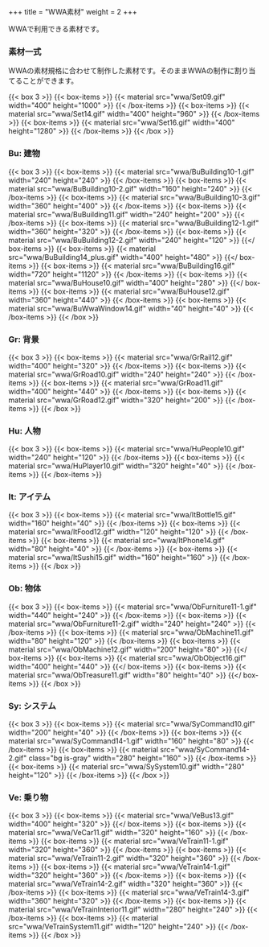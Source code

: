 +++
title = "WWA素材"
weight = 2
+++

WWAで利用できる素材です。

### 素材一式

WWAの素材規格に合わせて制作した素材です。そのままWWAの制作に割り当てることができます。

{{< box 3 >}}
  {{< box-items >}}
    {{< material src="wwa/Set09.gif" width="400" height="1000" >}}
  {{< /box-items >}}
  {{< box-items >}}
    {{< material src="wwa/Set14.gif" width="400" height="960" >}}
  {{< /box-items >}}
  {{< box-items >}}
    {{< material src="wwa/Set16.gif" width="400" height="1280" >}}
  {{< /box-items >}}
{{< /box >}}

### Bu: 建物

{{< box 3 >}}
  {{< box-items >}}
    {{< material src="wwa/BuBuilding10-1.gif" width="240" height="240" >}}
  {{< /box-items >}}
  {{< box-items >}}
    {{< material src="wwa/BuBuilding10-2.gif" width="160" height="240" >}}
  {{< /box-items >}}
  {{< box-items >}}
    {{< material src="wwa/BuBuilding10-3.gif" width="360" height="400" >}}
  {{< /box-items >}}
  {{< box-items >}}
    {{< material src="wwa/BuBuilding11.gif" width="240" height="200" >}}
  {{< /box-items >}}
  {{< box-items >}}
    {{< material src="wwa/BuBuilding12-1.gif" width="360" height="320" >}}
  {{< /box-items >}}
  {{< box-items >}}
    {{< material src="wwa/BuBuilding12-2.gif" width="240" height="120" >}}
  {{</ box-items >}}
  {{< box-items >}}
    {{< material src="wwa/BuBuilding14_plus.gif" width="400" height="480" >}}
  {{</ box-items >}}
  {{< box-items >}}
    {{< material src="wwa/BuBuilding16.gif" width="720" height="1120" >}}
  {{< /box-items >}}
  {{< box-items >}}
    {{< material src="wwa/BuHouse10.gif" width="400" height="280" >}}
  {{</ box-items >}}
  {{< box-items >}}
    {{< material src="wwa/BuHouse12.gif" width="360" height="440" >}}
  {{< /box-items >}}
  {{< box-items >}}
    {{< material src="wwa/BuWwaWindow14.gif" width="40" height="40" >}}
  {{< /box-items >}}
{{< /box >}}

### Gr: 背景

{{< box 3 >}}
  {{< box-items >}}
    {{< material src="wwa/GrRail12.gif" width="400" height="320" >}}
  {{< /box-items >}}
  {{< box-items >}}
    {{< material src="wwa/GrRoad10.gif" width="240" height="240" >}}
  {{< /box-items >}}
  {{< box-items >}}
    {{< material src="wwa/GrRoad11.gif" width="400" height="440" >}}
  {{< /box-items >}}
  {{< box-items >}}
    {{< material src="wwa/GrRoad12.gif" width="320" height="200" >}}
  {{< /box-items >}}
{{< /box >}}

### Hu: 人物

{{< box 3 >}}
  {{< box-items >}}
    {{< material src="wwa/HuPeople10.gif" width="240" height="120" >}}
  {{< /box-items >}}
  {{< box-items >}}
    {{< material src="wwa/HuPlayer10.gif" width="320" height="40" >}}
  {{< /box-items >}}
{{< /box-items >}}

### It: アイテム

{{< box 3 >}}
  {{< box-items >}}
    {{< material src="wwa/ItBottle15.gif" width="160" height="40" >}}
  {{< /box-items >}}
  {{< box-items >}}
    {{< material src="wwa/ItFood12.gif" width="120" height="120" >}}
  {{< /box-items >}}
  {{< box-items >}}
    {{< material src="wwa/ItPhone14.gif" width="80" height="40" >}}
  {{< /box-items >}}
  {{< box-items >}}
    {{< material src="wwa/ItSushi15.gif" width="160" height="160" >}}
  {{< /box-items >}}
{{< /box >}}

### Ob: 物体

{{< box 3 >}}
  {{< box-items >}}
    {{< material src="wwa/ObFurniture11-1.gif" width="440" height="240" >}}
  {{< /box-items >}}
  {{< box-items >}}
    {{< material src="wwa/ObFurniture11-2.gif" width="240" height="240" >}}
  {{< /box-items >}}
  {{< box-items >}}
    {{< material src="wwa/ObMachine11.gif" width="80" height="120" >}}
  {{< /box-items >}}
  {{< box-items >}}
    {{< material src="wwa/ObMachine12.gif" width="200" height="80" >}}
  {{</ box-items >}}
  {{< box-items >}}
    {{< material src="wwa/ObObject16.gif" width="400" height="440" >}}
  {{</ box-items >}}
  {{< box-items >}}
    {{< material src="wwa/ObTreasure11.gif" width="80" height="40" >}}
  {{</ box-items >}}
{{< /box >}}

### Sy: システム

{{< box 3 >}}
  {{< box-items >}}
    {{< material src="wwa/SyCommand10.gif" width="200" height="40" >}}
  {{< /box-items >}}
  {{< box-items >}}
    {{< material src="wwa/SyCommand14-1.gif" width="160" height="80" >}}
  {{< /box-items >}}
  {{< box-items >}}
    {{< material src="wwa/SyCommand14-2.gif" class="bg is-gray" width="280" height="160" >}}
  {{< /box-items >}}
  {{< box-items >}}
    {{< material src="wwa/SySystem10.gif" width="280" height="120" >}}
  {{< /box-items >}}
{{< /box >}}

### Ve: 乗り物

{{< box 3 >}}
  {{< box-items >}}
    {{< material src="wwa/VeBus13.gif" width="400" height="320" >}}
  {{</ box-items >}}
  {{< box-items >}}
    {{< material src="wwa/VeCar11.gif" width="320" height="160" >}}
  {{< /box-items >}}
  {{< box-items >}}
    {{< material src="wwa/VeTrain11-1.gif" width="320" height="360" >}}
  {{< /box-items >}}
  {{< box-items >}}
    {{< material src="wwa/VeTrain11-2.gif" width="320" height="360" >}}
  {{< /box-items >}}
  {{< box-items >}}
    {{< material src="wwa/VeTrain14-1.gif" width="320" height="360" >}}
  {{< /box-items >}}
  {{< box-items >}}
    {{< material src="wwa/VeTrain14-2.gif" width="320" height="360" >}}
  {{< /box-items >}}
  {{< box-items >}}
    {{< material src="wwa/VeTrain14-3.gif" width="360" height="320" >}}
  {{< /box-items >}}
  {{< box-items >}}
    {{< material src="wwa/VeTrainInterior11.gif" width="280" height="240" >}}
  {{< /box-items >}}
  {{< box-items >}}
    {{< material src="wwa/VeTrainSystem11.gif" width="120" height="240" >}}
  {{< /box-items >}}
{{< /box >}}